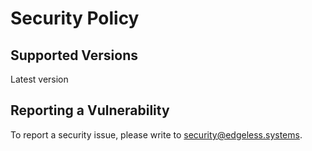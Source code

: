 # Security Policy

## Supported Versions

Latest version

## Reporting a Vulnerability

To report a security issue, please write to security@edgeless.systems.